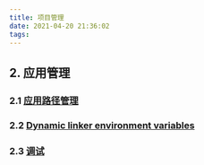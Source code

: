 ```yaml
---
title: 项目管理
date: 2021-04-20 21:36:02
tags:  
---
```


## 2. 应用管理

### 2.1 [应用路径管理](https://wincent.com/wiki/%40executable_path%2C_%40load_path_and_%40rpath)

### 2.2 [Dynamic linker environment variables](https://developer.apple.com/library/archive/technotes/tn2239/_index.html#//apple_ref/doc/uid/DTS40010638-CH1-SUBSECTION21)

### 2.3 [调试](https://developer.apple.com/support/debugging/)
